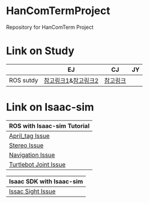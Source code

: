 # HanComTermProject
Repository for HanComTerm Project

# Link on Study
||EJ|CJ|JY|
|------|---|---|---|
|ROS sutdy|[참고링크1](https://github.com/ChaejinE/HanComTermProject/wiki/%5B21.-07.-27-Study%5D-EJ-ROS-%EA%B0%9C%EC%9D%B8-%EC%8A%A4%ED%84%B0%EB%94%94-1)&[참고링크2](https://github.com/ChaejinE/HanComTermProject/wiki/%5B21.-07.-30-Study%5D-EJ-ROS-%EA%B0%9C%EC%9D%B8-%EC%8A%A4%ED%84%B0%EB%94%94-2)|[참고링크](https://github.com/ChaejinE/ROS_Lotto)| |

# Link on Isaac-sim
|ROS with Isaac-sim Tutorial|
|------|
|[April_tag Issue](https://github.com/ChaejinE/HanComTermProject/issues/34#issue-959131845)|
|[Stereo Issue](https://github.com/ChaejinE/HanComTermProject/issues/35#issue-959148641)|
|[Navigation Issue](https://github.com/ChaejinE/HanComTermProject/issues/36#issue-959192847)|
|[Turtlebot Joint Issue](https://github.com/ChaejinE/HanComTermProject/issues/42#issue-963776055)|

|Isaac SDK with Isaac-sim|
|------|
|[Issac Sight Issue](https://github.com/ChaejinE/HanComTermProject/issues/28#issue-955605996)|
